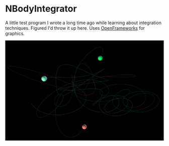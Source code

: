 # NBodyIntegrator

A little test program I wrote a long time ago while learning about integration techniques. Figured I'd throw it up here. Uses [OpenFrameworks](https://openframeworks.cc/) for graphics.

![screenshot](3bodyscreenshot.png?raw=true "screenshot showing 3 spheres in motion with paths traced out")
